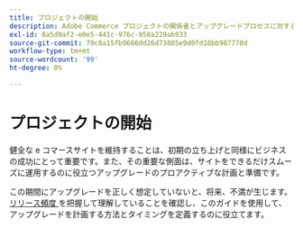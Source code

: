 ```yaml
---
title: プロジェクトの開始
description: Adobe Commerce プロジェクトの関係者とアップグレードプロセスに対する適切な期待値を設定します。
exl-id: 8a5d9af2-e0e5-441c-976c-958a229ab933
source-git-commit: 79c8a15fb9686dd26d73805e9d0fd18bb987770d
workflow-type: tm+mt
source-wordcount: '99'
ht-degree: 0%

---
```


# プロジェクトの開始

健全な e コマースサイトを維持することは、初期の立ち上げと同様にビジネスの成功にとって重要です。また、その重要な側面は、サイトをできるだけスムーズに運用するのに役立つアップグレードのプロアクティブな計画と準備です。

この期間にアップグレードを正しく想定していないと、将来、不満が生じます。 [ リリース頻度 ](https://experienceleague.adobe.com/ja/docs/commerce-operations/release/planning/schedule) を把握して理解していることを確認し、このガイドを使用して、アップグレードを計画する方法とタイミングを定義するのに役立てます。
